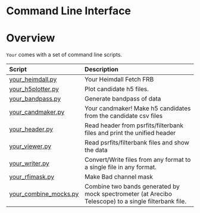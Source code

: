 
Command Line Interface
======================

# Overview


`Your` comes with a set of command line scripts.  

|Script|Description|
| :--- | :--- |
|[your_heimdall.py](bin/your_heimdall.md)|Your Heimdall Fetch FRB|
|[your_h5plotter.py](bin/your_h5plotter.md)|Plot candidate h5 files.|
|[your_bandpass.py](bin/your_bandpass.md)|Generate bandpass of data|
|[your_candmaker.py](bin/your_candmaker.md)|Your candmaker! Make h5 candidates from the candidate csv files|
|[your_header.py](bin/your_header.md)|Read header from psrfits/filterbank files and print the unified header|
|[your_viewer.py](bin/your_viewer.md)|Read psrfits/filterbank files and show the data|
|[your_writer.py](bin/your_writer.md)|Convert/Write files from any format to a single file in any format.|
|[your_rfimask.py](bin/your_rfimask.md)|Make Bad channel mask|
|[your_combine_mocks.py](bin/your_combine_mocks.md)|Combine two bands generated by mock spectrometer (at Arecibo Telescope) to a single filterbank file.|
